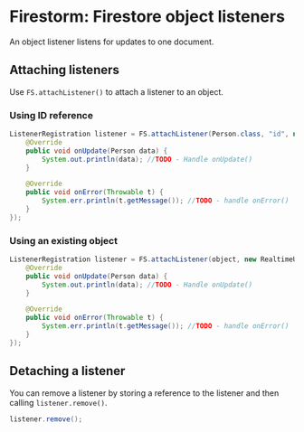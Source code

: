 # Firestorm: Firestore object listeners

An object listener listens for updates to one document.

## Attaching listeners

Use `FS.attachListener()` to attach a listener to an object.

### Using ID reference

```java
ListenerRegistration listener = FS.attachListener(Person.class, "id", new RealtimeUpdateCallback<>() {
    @Override
    public void onUpdate(Person data) {
        System.out.println(data); //TODO - Handle onUpdate()
    }

    @Override
    public void onError(Throwable t) {
        System.err.println(t.getMessage()); //TODO - handle onError()
    }
});
```

### Using an existing object

```java
ListenerRegistration listener = FS.attachListener(object, new RealtimeUpdateCallback<>() {
    @Override
    public void onUpdate(Person data) {
        System.out.println(data); //TODO - Handle onUpdate()
    }

    @Override
    public void onError(Throwable t) {
        System.err.println(t.getMessage()); //TODO - handle onError()
    }
});
```

## Detaching a listener

You can remove a listener by storing a reference to the listener and then calling `listener.remove()`.

```java
listener.remove();
```